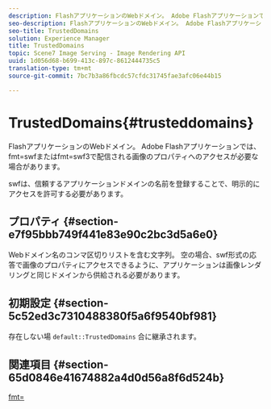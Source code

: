 ```yaml
---
description: FlashアプリケーションのWebドメイン。 Adobe Flashアプリケーションでは、fmt=swfまたはfmt=swf3で配信される画像のプロパティへのアクセスが必要な場合があります。
seo-description: FlashアプリケーションのWebドメイン。 Adobe Flashアプリケーションでは、fmt=swfまたはfmt=swf3で配信される画像のプロパティへのアクセスが必要な場合があります。
seo-title: TrustedDomains
solution: Experience Manager
title: TrustedDomains
topic: Scene7 Image Serving - Image Rendering API
uuid: 1d056d68-b699-413c-897c-8612444735c5
translation-type: tm+mt
source-git-commit: 7bc7b3a86fbcdc57cfdc31745fae3afc06e44b15

---
```



# TrustedDomains{#trusteddomains}

FlashアプリケーションのWebドメイン。 Adobe Flashアプリケーションでは、fmt=swfまたはfmt=swf3で配信される画像のプロパティへのアクセスが必要な場合があります。

swfは、信頼するアプリケーションドメインの名前を登録することで、明示的にアクセスを許可する必要があります。

## プロパティ {#section-e7f95bbb749f441e83e90c2bc3d5a6e0}

Webドメイン名のコンマ区切りリストを含む文字列。 空の場合、swf形式の応答で画像のプロパティにアクセスできるように、アプリケーションは画像レンダリングと同じドメインから供給される必要があります。

## 初期設定 {#section-5c52ed3c7310488380f5a6f9540bf981}

存在しない場 `default::TrustedDomains` 合に継承されます。

## 関連項目 {#section-65d0846e41674882a4d0d56a8f6d524b}

[fmt=](../../../../../is-api/http-ref/image-serving-api-ref/c-http-protocol-reference/c-command-reference/r-is-http-fmt.md#reference-cdf10043423b45ba9fe15157fb3ae37a)
